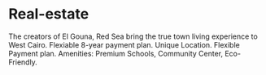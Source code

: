 # Real-estate
The creators of El Gouna, Red Sea bring the true town living experience to West Cairo. Flexiable 8-year payment plan. Unique Location. Flexible Payment plan. Amenities: Premium Schools, Community Center, Eco-Friendly.
